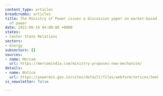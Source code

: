 ```yaml
---
content_type: articles
breadcrumbs: articles
title: The Ministry of Power issues a discussion paper on market-based economic dispatch
  of power
date: 2021-06-16 04:00:00 +0000
states:
- Center-State Relations
sectors:
- Energy
subsectors: []
sources:
- name: Mercom
  url: https://mercomindia.com/ministry-proposes-new-mechanism/
details:
- name: Notice
  url: https://powermin.gov.in/sites/default/files/webform/notices/Seeking_comments_on_Discussion_Paper_on_Market_Based_Economic_Dispatch_MBED.pdf
is_newsletter: false

---
```

